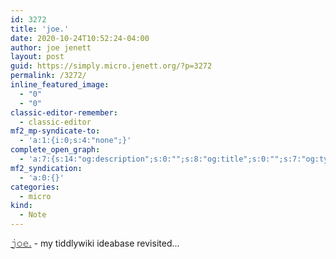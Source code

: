 ```yaml
---
id: 3272
title: '𝚓𝚘𝚎.'
date: 2020-10-24T10:52:24-04:00
author: joe jenett
layout: post
guid: https://simply.micro.jenett.org/?p=3272
permalink: /3272/
inline_featured_image:
  - "0"
  - "0"
classic-editor-remember:
  - classic-editor
mf2_mp-syndicate-to:
  - 'a:1:{i:0;s:4:"none";}'
complete_open_graph:
  - 'a:7:{s:14:"og:description";s:0:"";s:8:"og:title";s:0:"";s:7:"og:type";s:0:"";s:12:"twitter:card";s:7:"summary";s:15:"twitter:creator";s:0:"";s:19:"twitter:description";s:0:"";s:8:"og:image";s:0:"";}'
mf2_syndication:
  - 'a:0:{}'
categories:
  - micro
kind:
  - Note
---
```

[𝚓𝚘𝚎.](https://joe.jenett.org/ "𝚓𝚘𝚎.") - my tiddlywiki ideabase revisited...